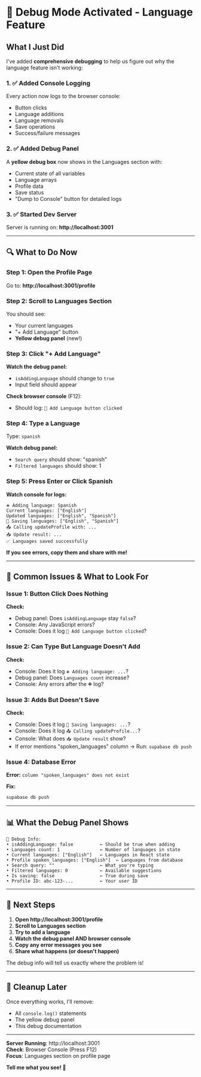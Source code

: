 # 🐛 Debug Mode Activated - Language Feature

## What I Just Did

I've added **comprehensive debugging** to help us figure out why the language feature isn't working:

### 1. ✅ Added Console Logging
Every action now logs to the browser console:
- Button clicks
- Language additions
- Language removals
- Save operations
- Success/failure messages

### 2. ✅ Added Debug Panel
A **yellow debug box** now shows in the Languages section with:
- Current state of all variables
- Language arrays
- Profile data
- Save status
- "Dump to Console" button for detailed logs

### 3. ✅ Started Dev Server
Server is running on: **http://localhost:3001**

---

## 🔍 What to Do Now

### Step 1: Open the Profile Page
Go to: **http://localhost:3001/profile**

### Step 2: Scroll to Languages Section
You should see:
- Your current languages
- "+ Add Language" button
- **Yellow debug panel** (new!)

### Step 3: Click "+ Add Language"
**Watch the debug panel:**
- `isAddingLanguage` should change to `true`
- Input field should appear

**Check browser console** (F12):
- Should log: `🔘 Add Language button clicked`

### Step 4: Type a Language
Type: `spanish`

**Watch debug panel:**
- `Search query` should show: "spanish"
- `Filtered languages` should show: 1

### Step 5: Press Enter or Click Spanish

**Watch console for logs:**
```
➕ Adding language: Spanish
Current languages: ["English"]
Updated languages: ["English", "Spanish"]
💾 Saving languages: ["English", "Spanish"]
📤 Calling updateProfile with: ...
📥 Update result: ...
✅ Languages saved successfully
```

**If you see errors, copy them and share with me!**

---

## 🚨 Common Issues & What to Look For

### Issue 1: Button Click Does Nothing
**Check:**
- Debug panel: Does `isAddingLanguage` stay `false`?
- Console: Any JavaScript errors?
- Console: Does it log `🔘 Add Language button clicked`?

### Issue 2: Can Type But Language Doesn't Add
**Check:**
- Console: Does it log `➕ Adding language: ...`?
- Debug panel: Does `Languages count` increase?
- Console: Any errors after the ➕ log?

### Issue 3: Adds But Doesn't Save
**Check:**
- Console: Does it log `💾 Saving languages: ...`?
- Console: Does it log `📤 Calling updateProfile...`?
- Console: What does `📥 Update result` show?
- If error mentions "spoken_languages" column → Run: `supabase db push`

### Issue 4: Database Error
**Error:** `column "spoken_languages" does not exist`

**Fix:**
```bash
supabase db push
```

---

## 📊 What the Debug Panel Shows

```
🐛 Debug Info:
• isAddingLanguage: false          ← Should be true when adding
• Languages count: 1               ← Number of languages in state
• Current languages: ["English"]   ← Languages in React state
• Profile spoken_languages: ["English"]  ← Languages from database
• Search query: ""                 ← What you're typing
• Filtered languages: 0            ← Available suggestions
• Is saving: false                 ← True during save
• Profile ID: abc-123-...          ← Your user ID
```

---

## 🎯 Next Steps

1. **Open http://localhost:3001/profile**
2. **Scroll to Languages section**
3. **Try to add a language**
4. **Watch the debug panel AND browser console**
5. **Copy any error messages you see**
6. **Share what happens (or doesn't happen)**

The debug info will tell us exactly where the problem is!

---

## 🧹 Cleanup Later

Once everything works, I'll remove:
- All `console.log()` statements
- The yellow debug panel
- This debug documentation

---

**Server Running**: http://localhost:3001  
**Check**: Browser Console (Press F12)  
**Focus**: Languages section on profile page

**Tell me what you see! 👀**
